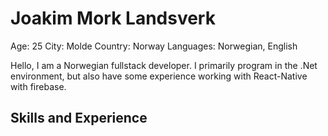 # Joakim Mork Landsverk
Age: 25
City: Molde
Country: Norway
Languages: Norwegian, English

Hello, I am a Norwegian fullstack developer.
I primarily program in the .Net environment, but also have some experience working with React-Native with firebase.



## Skills and Experience
